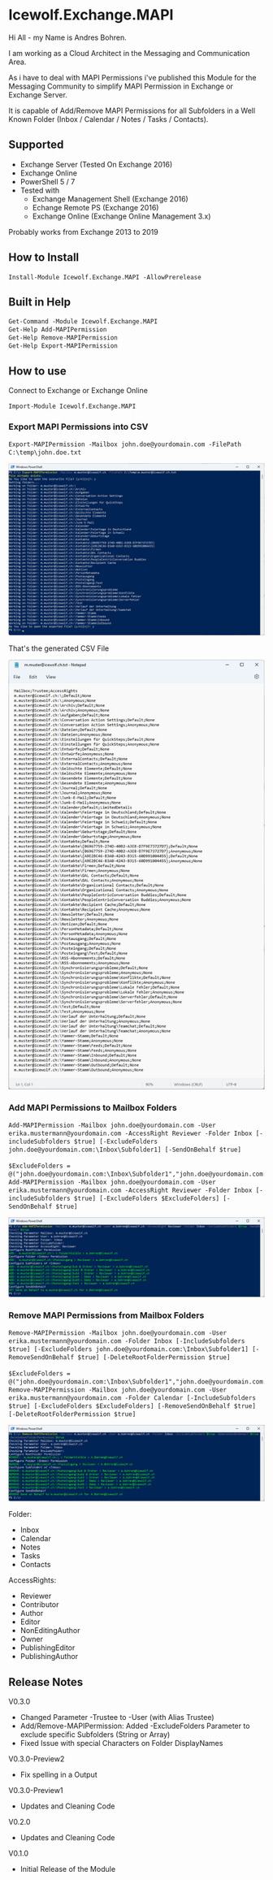 # Icewolf.Exchange.MAPI

Hi All - my Name is Andres Bohren.

I am working as a Cloud Architect in the Messaging and Communication Area.

As i have to deal with MAPI Permissions i've published this Module for the Messaging Community to simplify MAPI Permission in Exchange or Exchange Server.

It is capable of Add/Remove MAPI Permissions for all Subfolders in a Well Known Folder (Inbox / Calendar / Notes / Tasks / Contacts).

## Supported
- Exchange Server (Tested On Exchange 2016)
- Exchange Online
- PowerShell 5 / 7
- Tested with 
  - Exchange Management Shell (Exchange 2016)
  - Echange Remote PS (Exchange 2016)
  - Exchange Online (Exchange Online Management 3.x)

Probably works from Exchange 2013 to 2019

## How to Install
```
Install-Module Icewolf.Exchange.MAPI -AllowPrerelease
```

## Built in Help
```
Get-Command -Module Icewolf.Exchange.MAPI
Get-Help Add-MAPIPermission
Get-Help Remove-MAPIPermission
Get-Help Export-MAPIPermission
 ```

## How to use
Connect to Exchange or Exchange Online

```
Import-Module Icewolf.Exchange.MAPI
```

### Export MAPI Permissions into CSV
```
Export-MAPIPermission -Mailbox john.doe@yourdomain.com -FilePath C:\temp\john.doe.txt
```

![Image](Icewolf.Exchange.MAPI_01.jpg)

That's the generated CSV File

![Image](Icewolf.Exchange.MAPI_02.jpg)

### Add MAPI Permissions to Mailbox Folders
```
Add-MAPIPermission -Mailbox john.doe@yourdomain.com -User erika.mustermann@yourdomain.com -AccessRight Reviewer -Folder Inbox [-includeSubfolders $true] [-ExcludeFolders john.doe@yourdomain.com:\Inbox\Subfolder1] [-SendOnBehalf $true]

$ExcludeFolders = @("john.doe@yourdomain.com:\Inbox\Subfolder1","john.doe@yourdomain.com:\Inbox\Subfolder2")
Add-MAPIPermission -Mailbox john.doe@yourdomain.com -User erika.mustermann@yourdomain.com -AccessRight Reviewer -Folder Inbox [-includeSubfolders $true] [-ExcludeFolders $ExcludeFolders] [-SendOnBehalf $true]
```

![Image](Icewolf.Exchange.MAPI_03.jpg)

### Remove MAPI Permissions from Mailbox Folders
```
Remove-MAPIPermission -Mailbox john.doe@yourdomain.com -User erika.mustermann@yourdomain.com -Folder Inbox [-IncludeSubfolders $true] [-ExcludeFolders john.doe@yourdomain.com:\Inbox\Subfolder1] [-RemoveSendOnBehalf $true] [-DeleteRootFolderPermission $true]

$ExcludeFolders = @("john.doe@yourdomain.com:\Inbox\Subfolder1","john.doe@yourdomain.com:\Inbox\Subfolder2")
Remove-MAPIPermission -Mailbox john.doe@yourdomain.com -User erika.mustermann@yourdomain.com -Folder Calendar [-IncludeSubfolders $true] [-ExcludeFolders $ExcludeFolders] [-RemoveSendOnBehalf $true] [-DeleteRootFolderPermission $true]
```

![Image](Icewolf.Exchange.MAPI_04.jpg)

Folder:
- Inbox
- Calendar
- Notes
- Tasks
- Contacts

AccessRights:		
- Reviewer
- Contributor
- Author
- Editor
- NonEditingAuthor
- Owner
- PublishingEditor
- PublishingAuthor

## Release Notes
V0.3.0
- Changed Parameter -Trustee to -User (with Alias Trustee)
- Add/Remove-MAPIPermission: Added -ExcludeFolders Parameter to exclude specific Subfolders (String or Array)
- Fixed Issue with special Characters on Folder DisplayNames

V0.3.0-Preview2
- Fix spelling in a Output

V0.3.0-Preview1
- Updates and Cleaning Code

V0.2.0
- Updates and Cleaning Code

V0.1.0
- Initial Release of the Module